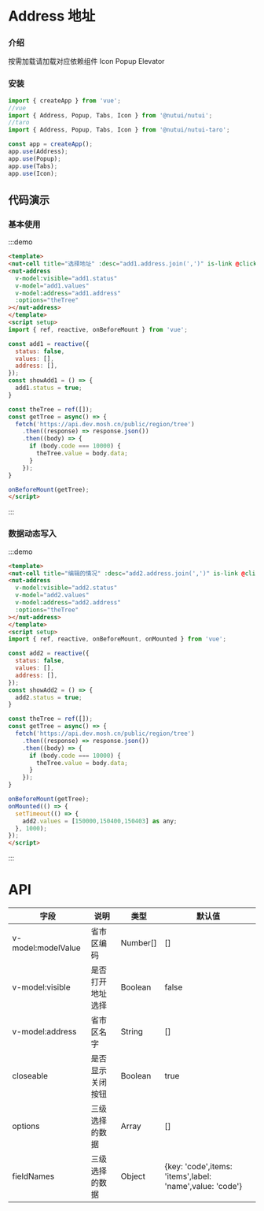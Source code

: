 #  Address 地址

### 介绍

按需加载请加载对应依赖组件 Icon Popup Elevator

### 安装

``` javascript
import { createApp } from 'vue';
//vue
import { Address, Popup, Tabs, Icon } from '@nutui/nutui';
//taro
import { Address, Popup, Tabs, Icon } from '@nutui/nutui-taro';

const app = createApp();
app.use(Address);
app.use(Popup);
app.use(Tabs);
app.use(Icon);
```

## 代码演示

### 基本使用

:::demo
```html
<template>
<nut-cell title="选择地址" :desc="add1.address.join(',')" is-link @click="showAdd1"></nut-cell>
<nut-address
  v-model:visible="add1.status"
  v-model="add1.values"
  v-model:address="add1.address"
  :options="theTree"
></nut-address>
</template>
<script setup>
import { ref, reactive, onBeforeMount } from 'vue';

const add1 = reactive({
  status: false,
  values: [],
  address: [],
});
const showAdd1 = () => {
  add1.status = true;
}

const theTree = ref([]);
const getTree = async() => {
  fetch('https://api.dev.mosh.cn/public/region/tree')
    .then((response) => response.json())
    .then((body) => {
      if (body.code === 10000) {
        theTree.value = body.data;
      }
    });
}

onBeforeMount(getTree);
</script>

```
:::

### 数据动态写入

:::demo
```html
<template>
<nut-cell title="编辑的情况" :desc="add2.address.join(',')" is-link @click="showAdd2"></nut-cell>
<nut-address
  v-model:visible="add2.status"
  v-model="add2.values"
  v-model:address="add2.address"
  :options="theTree"
></nut-address>
</template>
<script setup>
import { ref, reactive, onBeforeMount, onMounted } from 'vue';

const add2 = reactive({
  status: false,
  values: [],
  address: [],
});
const showAdd2 = () => {
  add2.status = true;
}

const theTree = ref([]);
const getTree = async() => {
  fetch('https://api.dev.mosh.cn/public/region/tree')
    .then((response) => response.json())
    .then((body) => {
      if (body.code === 10000) {
        theTree.value = body.data;
      }
    });
}

onBeforeMount(getTree);
onMounted(() => {
  setTimeout(() => {
    add2.values = [150000,150400,150403] as any;
  }, 1000);
});
</script>

```
:::

# API

| 字段 | 说明 | 类型 | 默认值
|----- | ----- | ----- | ----- 
| v-model:modelValue | 省市区编码 | Number[] | []
| v-model:visible | 是否打开地址选择 | Boolean | false
| v-model:address | 省市区名字 | String | []
| closeable | 是否显示关闭按钮  | Boolean | true
| options | 三级选择的数据      | Array        | []      
| fieldNames | 三级选择的数据      | Object        | {key: 'code',items: 'items',label: 'name',value: 'code'}
